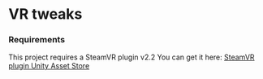 # VR tweaks

### Requirements
This project requires a SteamVR plugin v2.2
You can get it here: [SteamVR plugin Unity Asset Store](https://assetstore.unity.com/packages/tools/integration/steamvr-plugin-32647)
